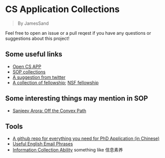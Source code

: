 # CS Application Collections
> By JamesSand

Feel free to open an issue or a pull reqest if you have any questions or suggestions about this project!

## Some useful links
- [Open CS APP](https://opencs.app/)
- [SOP collections](https://cs-sop.notion.site)
- [A suggestion from twitter](https://x.com/Robertljg/status/1812298334587245012)
- [A collection of fellowship](https://github.com/chinasatokolo/csGraduateFellowships); [NSF fellowship](https://new.nsf.gov/cise/graduate-fellowships)


## Some interesting things may mention in SOP
- [Sanjeev Arora: Off the Convex Path](https://www.offconvex.org/about/)


## Tools
- [A github repo for everything you need for PhD Application (in Chinese)](https://github.com/zhanglj37/Tutorial-on-PhD-Application)
- [Useful English Email Phrases](https://www.youtube.com/watch?v=c8yvN5oOKHY)
- [Information Collection Ability](https://www.1point3acres.com/bbs/thread-761193-1-1.html) something like 信息素养


